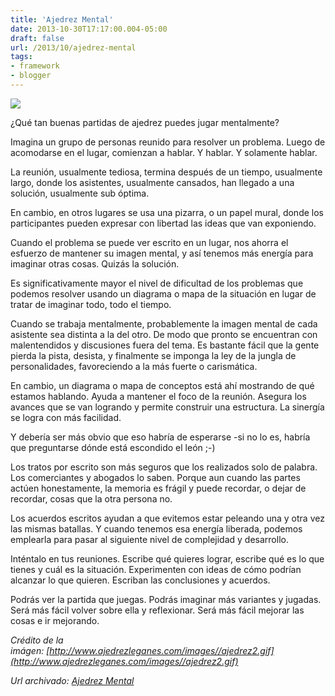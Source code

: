 ```yaml
---
title: 'Ajedrez Mental'
date: 2013-10-30T17:17:00.004-05:00
draft: false
url: /2013/10/ajedrez-mental
tags: 
- framework
- blogger
---
```


[![](http://3.bp.blogspot.com/-1XwibE4-3b8/UnGEdlMV9XI/AAAAAAAACTo/TsNwAF0Lt24/s1600/ajedrez-rey_plan.gif)](http://3.bp.blogspot.com/-1XwibE4-3b8/UnGEdlMV9XI/AAAAAAAACTo/TsNwAF0Lt24/s1600/ajedrez-rey_plan.gif)

¿Qué tan buenas partidas de ajedrez puedes jugar mentalmente?  

  

Imagina un grupo de personas reunido para resolver un problema. Luego de acomodarse en el lugar, comienzan a hablar. Y hablar. Y solamente hablar.

  

La reunión, usualmente tediosa, termina después de un tiempo, usualmente largo, donde los asistentes, usualmente cansados, han llegado a una solución, usualmente sub óptima.

  

En cambio, en otros lugares se usa una pizarra, o un papel mural, donde los participantes pueden expresar con libertad las ideas que van exponiendo.

  

Cuando el problema se puede ver escrito en un lugar, nos ahorra el esfuerzo de mantener su imagen mental, y así tenemos más energía para imaginar otras cosas. Quizás la solución. 

  

Es significativamente mayor el nivel de dificultad de los problemas que podemos resolver usando un diagrama o mapa de la situación en lugar de tratar de imaginar todo, todo el tiempo.

  

Cuando se trabaja mentalmente, probablemente la imagen mental de cada asistente sea distinta a la del otro. De modo que pronto se encuentran con malentendidos y discusiones fuera del tema. Es bastante fácil que la gente pierda la pista, desista, y finalmente se imponga la ley de la jungla de personalidades, favoreciendo a la más fuerte o carismática.

  

En cambio, un diagrama o mapa de conceptos está ahí mostrando de qué estamos hablando. Ayuda a mantener el foco de la reunión. Asegura los avances que se van logrando y permite construir una estructura. La sinergía se logra con más facilidad.

  

Y debería ser más obvio que eso habría de esperarse -si no lo es, habría que preguntarse dónde está escondido el león ;-)

  

Los tratos por escrito son más seguros que los realizados solo de palabra. Los comerciantes y abogados lo saben. Porque aun cuando las partes actúen honestamente, la memoria es frágil y puede recordar, o dejar de recordar, cosas que la otra persona no.

  

Los acuerdos escritos ayudan a que evitemos estar peleando una y otra vez las mismas batallas. Y cuando tenemos esa energía liberada, podemos emplearla para pasar al siguiente nivel de complejidad y desarrollo.

  

Inténtalo en tus reuniones. Escribe qué quieres lograr, escribe qué es lo que tienes y cuál es la situación. Experimenten con ideas de cómo podrían alcanzar lo que quieren. Escriban las conclusiones y acuerdos.

  

Podrás ver la partida que juegas. Podrás imaginar más variantes y jugadas. Será más fácil volver sobre ella y reflexionar. Será más fácil mejorar las cosas e ir mejorando.  
  

_Crédito de la imágen: [http://www.ajedrezleganes.com/images//ajedrez2.gif](http://www.ajedrezleganes.com/images//ajedrez2.gif)_

_*Url archivado: [Ajedrez Mental](https://akcdev.blogspot.com/2013/10/ajedrez-mental.html)*_
